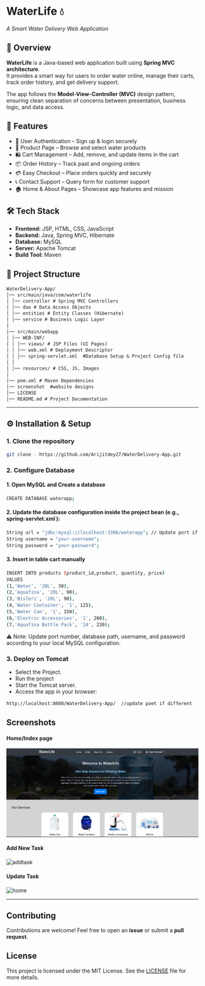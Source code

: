 # WaterLife 💧
*A Smart Water Delivery Web Application*

## 📌 Overview
**WaterLife** is a Java-based web application built using **Spring MVC architecture**.  
It provides a smart way for users to order water online, manage their carts, track order history, and get delivery support.  

The app follows the **Model-View-Controller (MVC)** design pattern, ensuring clean separation of concerns between presentation, business logic, and data access.

## 🚀 Features
- 🔐 User Authentication – Sign up & login securely  
- 🛒 Product Page – Browse and select water products  
- 🛍️ Cart Management – Add, remove, and update items in the cart  
- 📦 Order History – Track past and ongoing orders  
- 💳 Easy Checkout – Place orders quickly and securely  
- 📞 Contact Support – Query form for customer support  
- 🏠 Home & About Pages – Showcase app features and mission


## 🛠️ Tech Stack
- **Frontend:** JSP, HTML, CSS, JavaScript  
- **Backend:** Java, Spring MVC, Hibernate  
- **Database:** MySQL  
- **Server:** Apache Tomcat  
- **Build Tool:** Maven  


## 📂 Project Structure

```
WaterDelivery-App/
│── src/main/java/com/waterlife
│ │── controller # Spring MVC Controllers
│ │── dao # Data Access Objects
│ │── entities # Entity Classes (Hibernate)
│ │── service # Business Logic Layer
│
│── src/main/webapp
│ │── WEB-INF/
│ │ │── views/ # JSP Files (UI Pages)
│ │ │── web.xml # Deployment Descriptor
│ │ │── spring-servlet.xml  #Database Setup & Project Config file
│ │
│ │── resources/ # CSS, JS, Images
│
│── pom.xml # Maven Dependencies
│── screenshot  #website designs
│── LICENSE
│── README.md # Project Documentation
```

---

## ⚙️ Installation & Setup

### 1. Clone the repository
```bash
git clone - https://github.com/Arijitdey27/WaterDelivery-App.git
```

### 2. Configure Database

#### 1. Open MySQL and Create a database
```bash
CREATE DATABASE waterapp;
```

#### 2. Update the database configuration inside the project bean (e.g., spring-servlet.xml ):
```bash
String url = "jdbc:mysql://localhost:3306/waterapp"; // Update port if different
String username = "your-username";  
String password = "your-password";
```

#### 3. Insert in table cart manually
```bash
INSERT INTO products (product_id,product, quantity, price) 
VALUES 
(1,'Water', '20L', 30),
(2,'Aquafina', '20L', 90),
(3,'Bisleri', '20L', 90),
(4,'Water Container', '1', 125),
(5,'Water Can', '1', 150),
(6,'Electric Accessories', '1', 200),
(7,'Aquafina Bottle Pack', '24', 220);
```

⚠️ Note:
Update port number, database path, username, and password according to your local MySQL configuration.


### 3. Deploy on Tomcat

- Select the Project.
- Run the project
- Start the Tomcat server.
- Access the app in your browser:

```bash
http://localhost:8080/WaterDelivery-App/  //update poet if different
```
## Screenshots

#### Home/Index page
<img src="screenshot/home.png" alt="home" align="center">

#### Add New Task
<img src="screenshot/add_task.png" alt="addtask" align="center">

#### Update Task
<img src="screenshot/update_task.png" alt="home" align="center">

---

## Contributing

Contributions are welcome! Feel free to open an **issue** or submit a **pull request**.

## License

This project is licensed under the MIT License. See the [LICENSE](./LICENSE) file for more details.

